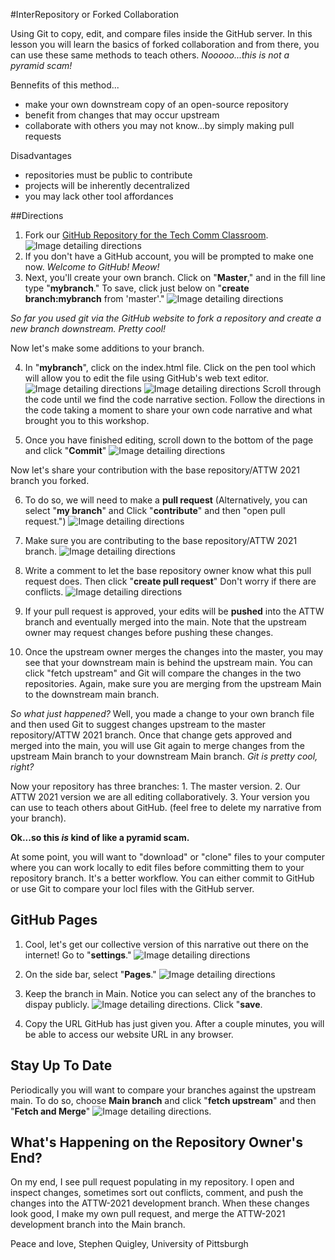 #InterRepository or Forked Collaboration  

Using Git to copy, edit, and compare files inside the GitHub server. In this lesson you will learn the basics of forked collaboration and from there, you can use these same methods to teach others. *Nooooo...this is not a pyramid scam!*

Bennefits of this method...

* make your own downstream copy of an open-source repository
* benefit from changes that may occur upstream
* collaborate with others you may not know...by simply making pull requests

Disadvantages

* repositories must be public to contribute
* projects will be inherently decentralized
* you may lack other tool affordances




##Directions

1. Fork our [GitHub Repository for the Tech Comm Classroom](https://github.com/sjquigley/GitHub-in-the-Tech-Comm-Classroom).
![Image detailing directions](images/fork.png)
2. If you don't have a GitHub account, you will be prompted to make one now. *Welcome to GitHub! Meow!*
3. Next, you'll create your own branch. Click on "**Master**," and in the fill line type "**mybranch**." To save, click just below on "**create branch:mybranch** from 'master'."
![Image detailing directions](images/mybranch.png)

*So far you used git via the GitHub website to fork a repository and create a new branch downstream. Pretty cool!*

Now let's make some additions to your branch.

4. In "**mybranch**", click on the index.html file. Click on the pen tool which will allow you to edit the file using GitHub's web text editor. 
![Image detailing directions](images/index.png)
![Image detailing directions](images/edit.png)
Scroll through the code until we find the code narrative section. Follow the directions in the code taking a moment to share your own code narrative and what brought you to this workshop.
 
5. Once you have finished editing, scroll down to the bottom of the page and click "**Commit**"
![Image detailing directions](images/commit.png)

Now let's share your contribution with the base repository/ATTW 2021 branch you forked. 

6. To do so, we will need to make a **pull request** (Alternatively, you can select "**my branch**" and Click "**contribute**" and then "open pull request.")
![Image detailing directions](images/pullrequest.png)

7. Make sure you are contributing to the base repository/ATTW 2021 branch. 
![Image detailing directions](images/comparebranches.png)

8. Write a comment to let the base repository owner know what this pull request does. Then click "**create pull request**" Don't worry if there are conflicts.
![Image detailing directions](images/compareandreq.png)

9. If your pull request is approved, your edits will be **pushed** into the ATTW branch and eventually merged into the main. Note that the upstream owner may request changes before pushing these changes.

10. Once the upstream owner merges the changes into the master, you may see that your downstream main is behind the upstream main. You can click "fetch upstream" and Git will compare the changes in the two repositories.  Again, make sure you are merging from the upstream Main to the downstream main branch.

*So what just happened?* Well, you made a change to your own branch file and then used Git to suggest changes upstream to the master repository/ATTW 2021 branch. Once that change gets approved and merged into the main, you will use Git again to merge changes from the upstream Main branch to your downstream Main branch. *Git is pretty cool, right?*

Now your repository has three branches: 1. The master version. 2. Our ATTW 2021 version we are all editing collaboratively. 3. Your version you can use to teach others about GitHub. (feel free to delete my narrative from your branch).  

**Ok...so this *is* kind of like a pyramid scam.**

At some point, you will want to "download" or "clone" files to your computer where you can work locally to edit files before committing them to your repository branch. It's a better workflow. You can either commit to GitHub or use Git to compare your locl files with the GitHub server.   

## GitHub Pages

1. Cool, let's get our collective version of this narrative out there on the internet! Go to "**settings**."
![Image detailing directions](images/settings.png)
2. On the side bar, select "**Pages**."
![Image detailing directions](images/pages.png)
3. Keep the branch in Main. Notice you can select any of the branches to dispay publicly.
![Image detailing directions](images/pages2.png). Click "**save**.

4. Copy the URL GitHub has just given you. After a couple minutes, you will be able to access our website URL in any browser.

## Stay Up To Date

Periodically you will want to compare your branches against the upstream main. To do so, choose **Main branch** and click "**fetch upstream**" and then "**Fetch and Merge**" ![Image detailing directions](images/fetch.png).  

## What's Happening on the Repository Owner's End?

On my end, I see pull request populating in my repository. I open and inspect changes, sometimes sort out conflicts, comment, and push the changes into the ATTW-2021 development branch. When these changes look good, I make my own pull request, and merge the ATTW-2021 development branch into the Main branch. 


Peace and love, Stephen Quigley, University of Pittsburgh
